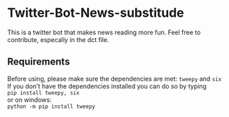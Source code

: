 # Twitter-Bot-News-substitude
This is a twitter bot that makes news reading more fun. Feel free to contribute, especally in the dct file.

<h2>Requirements</h2>

Before using, please make sure the dependencies are met: `tweepy` and `six` <br />
If you don't have the dependencies installed you can do so by typing <br />
`pip install tweepy, six` <br />
or on windows: <br />
`python -m pip install tweepy`

